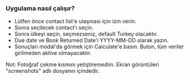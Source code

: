 ### Uygulama nasıl çalışır?

- Lütfen önce contact list'e ulaşması için izin verin.
- Sonra seçilecek contact'ı seçin.
- Sonra ülkeyi seçin, seçmezseniz, default Turkey olacaktır.
- Due date ve Book Returned Date'i YYYY-MM-DD olarak yazın.
- Sonuçları modal'da görmek için Calculate'e basın. Buton, tüm veriler girilmeden aktive olmayacaktır.

Not: Fotoğraf çekme kısmını yetiştiremedim. Ekran görüntüleri "screenshots" adlı dosyanın içindedir.

